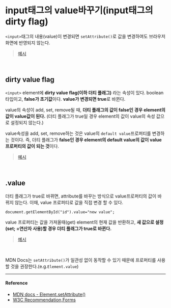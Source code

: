 # input태그의 value바꾸기(input태그의 dirty flag)

`<input>`태그의 내용(value)이 변경되면 `setAttribute()`로 값을 변경하여도 브라우저 화면에 반영되지 않는다.

> [예시](https://codepen.io/dae-hwa/pen/NVrRvm?editors=1010)

<br/>

## dirty value flag

`<input>` element에 **dirty value flag(이하 더티 플래그)** 라는 속성이 있다. boolean 타입이고, **false가 초기값**이다. **value가 변경되면 true**로 바뀐다.

value의 속성이 add, set, remove될 때, **더티 플래그의 값이 false인 경우 element의 값이 value값이 된다.** (더티 플래그가 true일 경우 element의 값이 value의 속성 값으로 설정되지 않는다.)

value속성을 add, set, remove하는 것은 value의 `default value`프로퍼티를 변경하는 것이다. 즉, 더티 플래그가 **false인 경우 element의 default value의 값이 value 프로퍼티의 값이 되는 것**이다.

> [예시](https://codepen.io/dae-hwa/pen/gJMwQq)

<br/>

## .value

더티 플래그가 true로 바뀌면, attribute를 바꾸는 방식으로 value프로퍼티의 값이 바뀌지 않는다. 이때, value 프로퍼티로 값을 직접 변경 할 수 있다.

```
document.getElementById("id").value="new value";
```

value 프로퍼티는 값을 가져올때(get) element의 현재 값을 반환하고, **새 값으로 설정(set; =연산자 사용)할 경우 더티 플래그가 true로 바뀐다.**

> [예시](https://codepen.io/dae-hwa/pen/WBxxKK?editors=1011)

<br/>

MDN Docs는 `setAttribute()`가 일관성 없이 동작할 수 있기 때문에 프로퍼티를 사용할 것을 권장한다.(e.g.`Element.value`)

---

#### Reference

- [MDN docs - Element.setAttribute()](https://developer.mozilla.org/en-US/docs/Web/API/Element/setAttribute#Notes)
- [W3C Recommendation,Forms](https://www.w3.org/TR/html5/sec-forms.html#input-dirty-value-flag)

